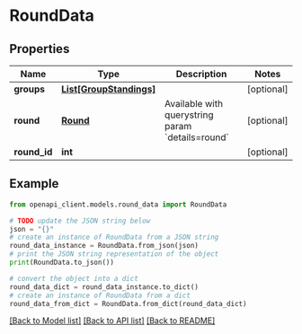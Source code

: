 # RoundData


## Properties

Name | Type | Description | Notes
------------ | ------------- | ------------- | -------------
**groups** | [**List[GroupStandings]**](GroupStandings.md) |  | [optional] 
**round** | [**Round**](Round.md) | Available with querystring param &#x60;details&#x3D;round&#x60; | [optional] 
**round_id** | **int** |  | [optional] 

## Example

```python
from openapi_client.models.round_data import RoundData

# TODO update the JSON string below
json = "{}"
# create an instance of RoundData from a JSON string
round_data_instance = RoundData.from_json(json)
# print the JSON string representation of the object
print(RoundData.to_json())

# convert the object into a dict
round_data_dict = round_data_instance.to_dict()
# create an instance of RoundData from a dict
round_data_from_dict = RoundData.from_dict(round_data_dict)
```
[[Back to Model list]](../README.md#documentation-for-models) [[Back to API list]](../README.md#documentation-for-api-endpoints) [[Back to README]](../README.md)


